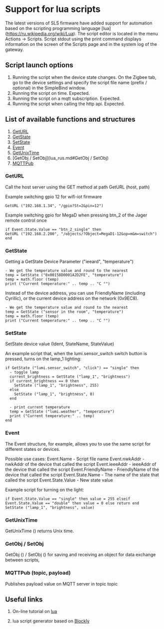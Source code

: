 # Support for lua scripts

The latest versions of SLS firmware have added support for automation based on the scripting programming language [lua] (https://ru.wikipedia.org/wiki/Lua). The script editor is located in the menu Actions -> Scripts. Script stdout using the print command displays information on the screen of the Scripts page and in the system log of the gateway.

## Script launch options
1) Running the script when the device state changes. On the Zigbee tab, go to the device settings and specify the script file name (prefix / optional) in the SimpleBind window.
2) Running the script on time. Expected.
3) Running the script on a mqtt subscription. Expected.
4) Running the script when calling the http api. Expected.


## List of available functions and structures
1) [GetURL](lua_rus.md#geturl)
2) [GetState](lua_rus.md#getstate)
3) [SetState](lua_rus.md#setstate)
4) [Event](lua_rus.md#event)
5) [GetUnixTime](lua_rus.md#GetUnixTime)
6) [GetObj / SetObj](lua_rus.md#GetObj / SetObj)
7) [MQTTPub](lua_rus.md#MQTTPub)


### GetURL
Call the host server using the GET method at path GetURL (host, path)

Example switching gpio 12 for wifi-iot firmware
``` 
GetURL ("192.168.1.34", "/gpio?St=2&pin=12")
```
Example switching gpio for MegaD when pressing btn_2 of the Jager remote control once
```
if Event.State.Value == "btn_2_single" then
GetURL ("192.168.2.200", "/objects/?Object=MegaD1-12&op=m&m=switch")
end
```


### GetState
Getting a GetState Device Parameter ("ieeard", "temperature")

```
- We get the temperature value and round to the nearest
temp = GetState ("0x00158D0001A2D2FE", "temperature")
temp = math.floor (temp)
print ("Current temperature:" .. temp .. "C °")
```

Instead of the device address, you can use FriendlyName (including Cyrillic), or the current device address on the network (0x9EC8).
```
- We get the temperature value and round to the nearest
temp = GetState ("sensor in the room", "temperature")
temp = math.floor (temp)
print ("Current temperature:" .. temp .. "C °")
```


### SetState
SetState device value (Ident, StateName, StateValue)

An example script that, when the lumi.sensor_switch switch button is pressed, turns on the lamp_1 lighting:
```
if GetState ("lumi.sensor_switch", "click") == "single" then
  - toggle lamp
  current_brightness = GetState ("lamp_1", "brightness")
  if current_brightness == 0 then
    SetState ("lamp_1", "brightness", 255)
  else
    SetState ("lamp_1", "brightness", 0)
  end
 
  - print current temperature
  temp = GetState ("lumi.weather", "temperature")
  print ("Current temperature:" .. temp)
end
```
### Event
The Event structure, for example, allows you to use the same script for different states or devices.

Possible use cases:
Event.Name - Script file name
Event.nwkAddr - nwkAddr of the device that called the script
Event.ieeeAddr - ieeeAddr of the device that called the script
Event.FriendlyName - FriendlyName of the device that called the script
Event.State.Name - The name of the state that called the script
Event.State.Value - New state value

Example script for turning on the light:
```
if Event.State.Value == "single" then value = 255 elseif Event.State.Value == "double" then value = 0 else return end
SetState ("lamp_1", "brightness", value)
```

### GetUnixTime
GetUnixTime () returns Unix time.

### GetObj / SetObj
GetObj () / SetObj () for saving and receiving an object for data exchange between scripts,

### MQTTPub (topic, payload)
Publishes payload value on MQTT server in topic topic


## Useful links
1) On-line tutorial on [lua](https://zserge.wordpress.com/2012/02/23/lua-%D0%B7%D0%B0-60-%D0%BC%D0%B8%D0%BD%D1%83%D1%82)

2) lua script generator based on [Blockly](http://www.blockly-lua.appspot.com/static/apps/code/index.html)
